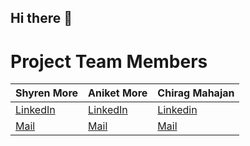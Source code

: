 ## Hi there 👋

# Project Team Members

| Shyren More      | Aniket More     | Chirag Mahajan   |
|------------------|-----------------|------------------|
| [LinkedIn](https://www.linkedin.com/in/shyrenmore/)       | [LinkedIn](https://www.linkedin.com/in/aniket-more-2b97571b1/)     | [Linkedin](https://www.linkedin.com/in/chirag-mahajan-b09144137/)       |
| [Mail](mailto:shyren.more30@gmail.com)                 | [Mail](mailto:aniketavinashmore33@gmail.com)                 | [Mail](mailto:chiragmahajan3101@gmail.com)                 |


<!--

**Here are some ideas to get you started:**

🙋‍♀️ A short introduction - what is your organization all about?
🌈 Contribution guidelines - how can the community get involved?
👩‍💻 Useful resources - where can the community find your docs? Is there anything else the community should know?
🍿 Fun facts - what does your team eat for breakfast?
🧙 Remember, you can do mighty things with the power of [Markdown](https://docs.github.com/github/writing-on-github/getting-started-with-writing-and-formatting-on-github/basic-writing-and-formatting-syntax)
-->
